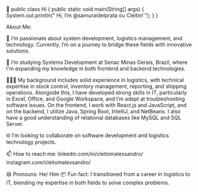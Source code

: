 👋 public class Hi {
    public static void main(String[] args) {
        System.out.println(" Hi, I’m @samuraidelprata ou Cleitin! ");
    }
}

About Me:

👀 I’m passionate about system development, logistics management, and technology. Currently, I’m on a journey to bridge these fields with innovative solutions.

🌱 I’m studying Systems Development at Senac Minas Gerais, Brazil, where I'm expanding my knowledge in both frontend and backend technologies.

👨🏾‍💻 My background includes solid experience in logistics, with technical expertise in stock control, inventory management, reporting, and shipping operations. Alongside this, I have developed strong skills in IT, particularly in Excel, Office, and Google Workspace, and I’m adept at troubleshooting software issues. On the frontend, I work with React.js and JavaScript, and on the backend, I utilize Java, Spring Boot, IntelliJ, and NetBeans. I also have a good understanding of relational databases like MySQL and SQL Server.

🌐 I’m looking to collaborate on software development and logistics technology projects.

📫 How to reach me: 
linkedin.com/in/cleitomalexsandro/
instagram.com/cleitomalexsandro/

😄 Pronouns: He/ Him
📦 Fun fact: I transitioned from a career in logistics to IT, blending my expertise in both fields to solve complex problems.
<!--- samuraidelprata/samuraidelprata is a ✨ special ✨ repository because its `README.md` appears on your GitHub profile. --->
